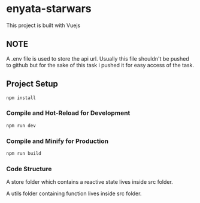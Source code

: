 # enyata-starwars

This project is built with Vuejs

## NOTE

A .env file is used to store the api url. Usually this file shouldn't be pushed to github but for the sake of this task i pushed it for easy access of the task. 

## Project Setup

```sh
npm install
```

### Compile and Hot-Reload for Development

```sh
npm run dev
```

### Compile and Minify for Production

```sh
npm run build
```

### Code Structure

A store folder which contains a reactive state lives inside src folder. 

A utils folder containing function lives inside src folder.